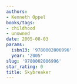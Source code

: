 ```yaml
---
authors:
- Kenneth Oppel
books/tags:
- childhood
- unowned
date: 2005-08-03
params:
  isbn13: '9780002006996'
  year: '2005'
slug: '9780002006996'
star_rating: 0
title: Skybreaker
---
```


<!--more-->